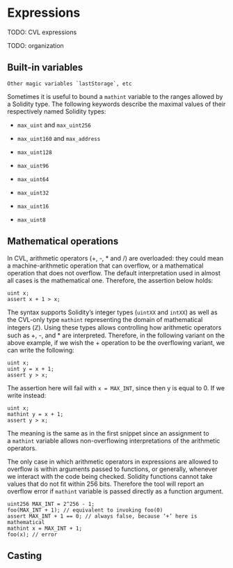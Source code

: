 Expressions
===========

TODO: CVL expressions

TODO: organization

Built-in variables
------------------

```{todo}
Other magic variables `lastStorage`, etc
```

Sometimes it is useful to bound a `mathint` variable to the ranges allowed by a Solidity type. The following keywords describe the maximal values of their respectively named Solidity types:

*   `max_uint` and `max_uint256`
    
*   `max_uint160` and `max_address`
    
*   `max_uint128`
    
*   `max_uint96`
    
*   `max_uint64`
    
*   `max_uint32`
    
*   `max_uint16`
    
*   `max_uint8`
    


Mathematical operations
-----------------------

In CVL, arithmetic operators (+, -, \* and /) are overloaded: they could mean a
machine-arithmetic operation that can overflow, or a mathematical operation
that does not overflow. The default interpretation used in almost all cases is
the mathematical one. Therefore, the assertion below holds:

```cvl
uint x;
assert x + 1 > x;
```

The syntax supports Solidity’s integer types (`uintXX` and `intXX`) as well as
the CVL-only type `mathint` representing the domain of mathematical integers
(ℤ). Using these types allows controlling how arithmetic operators such as +,
-, and \* are interpreted. Therefore, in the following variant on the above
example, if we wish the + operation to be the overflowing variant, we can write
the following:

```cvl
uint x;
uint y = x + 1;
assert y > x;
```

The assertion here will fail with `x = MAX_INT`, since then y is equal to 0. If
we write instead:

```cvl
uint x;
mathint y = x + 1;
assert y > x;
```

The meaning is the same as in the first snippet since an assignment to a `mathint` variable allows non-overflowing interpretations of the arithmetic operators.

The only case in which arithmetic operators in expressions are allowed to overflow is within arguments passed to functions, or generally, whenever we interact with the code being checked. Solidity functions cannot take values that do not fit within 256 bits. Therefore the tool will report an overflow error if `mathint` variable is passed directly as a function argument.

```cvl
uint256 MAX_INT = 2^256 - 1;
foo(MAX_INT + 1); // equivalent to invoking foo(0)
assert MAX_INT + 1 == 0; // always false, because ‘+’ here is mathematical
mathint x = MAX_INT + 1;
foo(x); // error
```


Casting
-------

